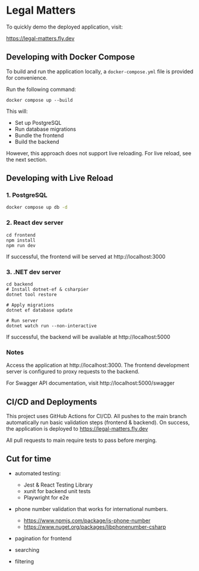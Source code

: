 # Legal Matters 

To quickly demo the deployed application, visit:

https://legal-matters.fly.dev


## Developing with Docker Compose

To build and run the application locally, a `docker-compose.yml` file is provided for convenience.

Run the following command:

```
docker compose up --build
```

This will:
- Set up PostgreSQL
- Run database migrations
- Bundle the frontend
- Build the backend

However, this approach does not support live reloading. For live reload, see the next section.

## Developing with Live Reload

### 1. PostgreSQL 

```bash
docker compose up db -d
```

### 2. React dev server

```
cd frontend
npm install
npm run dev
```

If successful, the frontend will be served at http://localhost:3000

### 3. .NET dev server

```
cd backend
# Install dotnet-ef & csharpier
dotnet tool restore

# Apply migrations
dotnet ef database update

# Run server
dotnet watch run --non-interactive
```

If successful, the backend will be available at http://localhost:5000

### Notes
Access the application at http://localhost:3000. The frontend development server is configured to proxy requests to the backend.

For Swagger API documentation, visit http://localhost:5000/swagger

## CI/CD and Deployments
This project uses GitHub Actions for CI/CD. All pushes to the main branch automatically run basic validation steps (frontend & backend). On success, the application is deployed to https://legal-matters.fly.dev

All pull requests to main require tests to pass before merging.


## Cut for time
- automated testing:
  - Jest & React Testing Library 
  - xunit for backend unit tests
  - Playwright for e2e

- phone number validation that works for international numbers. 
  - https://www.npmjs.com/package/is-phone-number
  - https://www.nuget.org/packages/libphonenumber-csharp
- pagination for frontend
- searching
- filtering
